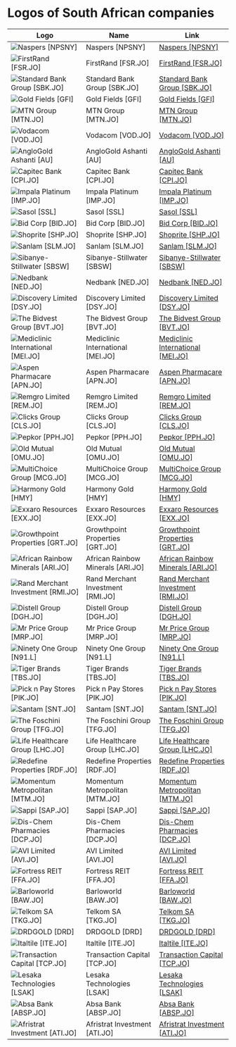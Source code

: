# Logos of South African companies

| Logo | Name  | Link |
| ---- | ----  | ---- |
| ![Naspers [NPSNY]](/img/128/NPSNY-ee38118a.png) | Naspers [NPSNY] | [Naspers [NPSNY]](../../page/naspers/logo/ ) |
| ![FirstRand [FSR.JO]](/img/128/FSR.JO-3ba9ccb2.png) | FirstRand [FSR.JO] | [FirstRand [FSR.JO]](../../page/firstrand/logo/ ) |
| ![Standard Bank Group [SBK.JO]](/img/128/SBK.JO-de582db3.png) | Standard Bank Group [SBK.JO] | [Standard Bank Group [SBK.JO]](../../page/standard-bank-group/logo/ ) |
| ![Gold Fields [GFI]](/img/128/GFI-d6619e3c.png) | Gold Fields [GFI] | [Gold Fields [GFI]](../../page/gold-fields/logo/ ) |
| ![MTN Group [MTN.JO]](/img/128/MTN.JO-e9c0b5a5.png) | MTN Group [MTN.JO] | [MTN Group [MTN.JO]](../../page/mtn-group/logo/ ) |
| ![Vodacom [VOD.JO]](/img/128/VOD.JO-3e18b461.png) | Vodacom [VOD.JO] | [Vodacom [VOD.JO]](../../page/vodacom/logo/ ) |
| ![AngloGold Ashanti [AU]](/img/128/AU-48a9777c.png) | AngloGold Ashanti [AU] | [AngloGold Ashanti [AU]](../../page/anglogold-ashanti/logo/ ) |
| ![Capitec Bank [CPI.JO]](/img/128/CPI.JO-759bc375.png) | Capitec Bank [CPI.JO] | [Capitec Bank [CPI.JO]](../../page/capitec-bank/logo/ ) |
| ![Impala Platinum [IMP.JO]](/img/128/IMP.JO-b79b35df.png) | Impala Platinum [IMP.JO] | [Impala Platinum [IMP.JO]](../../page/impala-platinum/logo/ ) |
| ![Sasol [SSL]](/img/128/SSL-b41d3969.png) | Sasol [SSL] | [Sasol [SSL]](../../page/sasol/logo/ ) |
| ![Bid Corp [BID.JO]](/img/128/BID.JO-93afbc6b.png) | Bid Corp [BID.JO] | [Bid Corp [BID.JO]](../../page/bidcorp/logo/ ) |
| ![Shoprite [SHP.JO]](/img/128/SHP.JO-a73e495f.png) | Shoprite [SHP.JO] | [Shoprite [SHP.JO]](../../page/shoprite-holdings/logo/ ) |
| ![Sanlam [SLM.JO]](/img/128/SLM.JO-8ab53dc6.png) | Sanlam [SLM.JO] | [Sanlam [SLM.JO]](../../page/sanlam/logo/ ) |
| ![Sibanye-Stillwater [SBSW]](/img/128/SBSW-ab02b2c5.png) | Sibanye-Stillwater [SBSW] | [Sibanye-Stillwater [SBSW]](../../page/sibanye-stillwater/logo/ ) |
| ![Nedbank [NED.JO]](/img/128/NED.JO-3648ea10.png) | Nedbank [NED.JO] | [Nedbank [NED.JO]](../../page/nedbank/logo/ ) |
| ![Discovery Limited [DSY.JO]](/img/128/DSY.JO-26cf13a7.png) | Discovery Limited [DSY.JO] | [Discovery Limited [DSY.JO]](../../page/discovery-limited/logo/ ) |
| ![The Bidvest Group [BVT.JO]](/img/128/BVT.JO-bcdcc0bf.png) | The Bidvest Group [BVT.JO] | [The Bidvest Group [BVT.JO]](../../page/the-bidvest-group/logo/ ) |
| ![Mediclinic International [MEI.JO]](/img/128/MEI.JO-34b83534.png) | Mediclinic International [MEI.JO] | [Mediclinic International [MEI.JO]](../../page/mediclinic-international/logo/ ) |
| ![Aspen Pharmacare [APN.JO]](/img/128/APN.JO-fce7df0b.png) | Aspen Pharmacare [APN.JO] | [Aspen Pharmacare [APN.JO]](../../page/aspen-pharmacare/logo/ ) |
| ![Remgro Limited [REM.JO]](/img/128/REM.JO-5a350538.png) | Remgro Limited [REM.JO] | [Remgro Limited [REM.JO]](../../page/remgro-limited/logo/ ) |
| ![Clicks Group [CLS.JO]](/img/128/CLS.JO-71247fe4.png) | Clicks Group [CLS.JO] | [Clicks Group [CLS.JO]](../../page/clicks-group/logo/ ) |
| ![Pepkor [PPH.JO]](/img/128/PPH.JO-3f1fc7d7.png) | Pepkor [PPH.JO] | [Pepkor [PPH.JO]](../../page/pepkor/logo/ ) |
| ![Old Mutual [OMU.JO]](/img/128/OMU.JO-0f7d6e92.png) | Old Mutual [OMU.JO] | [Old Mutual [OMU.JO]](../../page/old-mutual/logo/ ) |
| ![MultiChoice Group [MCG.JO]](/img/128/MCG.JO-24f4441d.png) | MultiChoice Group [MCG.JO] | [MultiChoice Group [MCG.JO]](../../page/multichoice-group/logo/ ) |
| ![Harmony Gold [HMY]](/img/128/HMY-b20b68e3.png) | Harmony Gold [HMY] | [Harmony Gold [HMY]](../../page/harmony-gold/logo/ ) |
| ![Exxaro Resources [EXX.JO]](/img/128/EXX.JO-9c478c3f.png) | Exxaro Resources [EXX.JO] | [Exxaro Resources [EXX.JO]](../../page/exxaro-resources/logo/ ) |
| ![Growthpoint Properties [GRT.JO]](/img/128/GRT.JO-539ad0e2.png) | Growthpoint Properties [GRT.JO] | [Growthpoint Properties [GRT.JO]](../../page/growthpoint-properties/logo/ ) |
| ![African Rainbow Minerals [ARI.JO]](/img/128/ARI.JO-75795027.png) | African Rainbow Minerals [ARI.JO] | [African Rainbow Minerals [ARI.JO]](../../page/african-rainbow-minerals/logo/ ) |
| ![Rand Merchant Investment [RMI.JO]](/img/128/RMI.JO-39846e12.png) | Rand Merchant Investment [RMI.JO] | [Rand Merchant Investment [RMI.JO]](../../page/rand-merchant-investment/logo/ ) |
| ![Distell Group [DGH.JO]](/img/128/DGH.JO-b2e02bca.png) | Distell Group [DGH.JO] | [Distell Group [DGH.JO]](../../page/distell/logo/ ) |
| ![Mr Price Group [MRP.JO]](/img/128/MRP.JO-adef1cda.png) | Mr Price Group [MRP.JO] | [Mr Price Group [MRP.JO]](../../page/mr-price-group/logo/ ) |
| ![Ninety One Group [N91.L]](/img/128/N91.L-6fe0d703.png) | Ninety One Group [N91.L] | [Ninety One Group [N91.L]](../../page/ninety-one-group/logo/ ) |
| ![Tiger Brands [TBS.JO]](/img/128/TBS.JO-b8a832ea.png) | Tiger Brands [TBS.JO] | [Tiger Brands [TBS.JO]](../../page/tiger-brands/logo/ ) |
| ![Pick n Pay Stores [PIK.JO]](/img/128/PIK.JO-1620ea04.png) | Pick n Pay Stores [PIK.JO] | [Pick n Pay Stores [PIK.JO]](../../page/pick-n-pay/logo/ ) |
| ![Santam [SNT.JO]](/img/128/SNT.JO-fbbb5ab3.png) | Santam [SNT.JO] | [Santam [SNT.JO]](../../page/santam/logo/ ) |
| ![The Foschini Group [TFG.JO]](/img/128/TFG.JO-86207f5d.png) | The Foschini Group [TFG.JO] | [The Foschini Group [TFG.JO]](../../page/the-foschini-group/logo/ ) |
| ![Life Healthcare Group [LHC.JO]](/img/128/LHC.JO-f9aec7fa.png) | Life Healthcare Group [LHC.JO] | [Life Healthcare Group [LHC.JO]](../../page/life-healthcare-group/logo/ ) |
| ![Redefine Properties [RDF.JO]](/img/128/RDF.JO-947fbcad.png) | Redefine Properties [RDF.JO] | [Redefine Properties [RDF.JO]](../../page/redefine-properties/logo/ ) |
| ![Momentum Metropolitan [MTM.JO]](/img/128/MTM.JO-387fd910.png) | Momentum Metropolitan [MTM.JO] | [Momentum Metropolitan [MTM.JO]](../../page/momentum-metropolitan/logo/ ) |
| ![Sappi [SAP.JO]](/img/128/SAP.JO-1c950cf6.png) | Sappi [SAP.JO] | [Sappi [SAP.JO]](../../page/sappi/logo/ ) |
| ![Dis-Chem Pharmacies [DCP.JO]](/img/128/DCP.JO-e0f29001.png) | Dis-Chem Pharmacies [DCP.JO] | [Dis-Chem Pharmacies [DCP.JO]](../../page/dis-chem-pharmacies/logo/ ) |
| ![AVI Limited [AVI.JO]](/img/128/AVI.JO-981c84d1.png) | AVI Limited [AVI.JO] | [AVI Limited [AVI.JO]](../../page/avi-ltd/logo/ ) |
| ![Fortress REIT [FFA.JO]](/img/128/FFA.JO-306ccade.png) | Fortress REIT [FFA.JO] | [Fortress REIT [FFA.JO]](../../page/fortress-reit/logo/ ) |
| ![Barloworld [BAW.JO]](/img/128/BAW.JO-76a04c84.png) | Barloworld [BAW.JO] | [Barloworld [BAW.JO]](../../page/barloworld/logo/ ) |
| ![Telkom SA [TKG.JO]](/img/128/TKG.JO-f1a4617e.png) | Telkom SA [TKG.JO] | [Telkom SA [TKG.JO]](../../page/telkom-sa/logo/ ) |
| ![DRDGOLD [DRD]](/img/128/DRD-e69f6048.png) | DRDGOLD [DRD] | [DRDGOLD [DRD]](../../page/drdgold/logo/ ) |
| ![Italtile [ITE.JO]](/img/128/ITE.JO-becd9f7e.png) | Italtile [ITE.JO] | [Italtile [ITE.JO]](../../page/italtile/logo/ ) |
| ![Transaction Capital [TCP.JO]](/img/128/TCP.JO-61805d48.png) | Transaction Capital [TCP.JO] | [Transaction Capital [TCP.JO]](../../page/transaction-capital/logo/ ) |
| ![Lesaka Technologies [LSAK]](/img/128/LSAK-bf01cb14.png) | Lesaka Technologies [LSAK] | [Lesaka Technologies [LSAK]](../../page/lesaka-technologies/logo/ ) |
| ![Absa Bank [ABSP.JO]](/img/128/ABSP.JO-8970278f.png) | Absa Bank [ABSP.JO] | [Absa Bank [ABSP.JO]](../../page/absa-bank/logo/ ) |
| ![Afristrat Investment [ATI.JO]](/img/128/ATI.JO-97500edb.png) | Afristrat Investment [ATI.JO] | [Afristrat Investment [ATI.JO]](../../page/afristrat-investment/logo/ ) |
